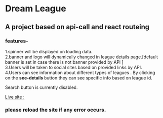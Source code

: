 # Dream League
## A project based on api-call and react routeing 
 

### features- ###
1.spinner will be displayed on loading data.  
2.banner and logo will dynamically changed in league details page.[default banner is set in case there is not banner provided by API  ]  
3.Users will be taken to social sites based on provided links by API.  
4.Users can see information about different types of leagues . By clicking on the __see-details__ button they can see specific info based on league id.  
 


Search button is currently disabled.   

[Live site :](https://your-dream-league.netlify.app/)

### please reload the site if any error occurs. ###
